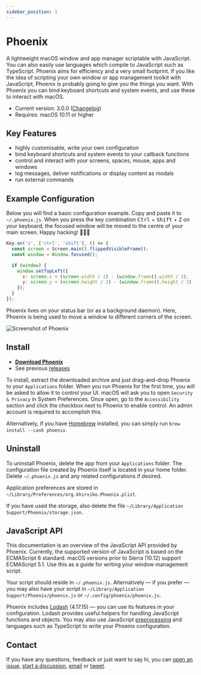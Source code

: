 ```yaml
---
sidebar_position: 1
---
```


# Phoenix

A lightweight macOS window and app manager scriptable with JavaScript. You can also easily use languages which compile to JavaScript such as TypeScript. Phoenix aims for efficiency and a very small footprint. If you like the idea of scripting your own window or app management toolkit with JavaScript, Phoenix is probably going to give you the things you want. With Phoenix you can bind keyboard shortcuts and system events, and use these to interact with macOS.

- Current version: 3.0.0 ([Changelog](https://github.com/kasper/phoenix/blob/master/CHANGELOG.md))
- Requires: macOS 10.11 or higher

## Key Features

- highly customisable, write your own configuration
- bind keyboard shortcuts and system events to your callback functions
- control and interact with your screens, spaces, mouse, apps and windows
- log messages, deliver notifications or display content as modals
- run external commands

## Example Configuration

Below you will find a basic configuration example. Copy and paste it to `~/.phoenix.js`. When you press the key combination <kbd>Ctrl</kbd> + <kbd>Shift</kbd> + <kbd>Z</kbd> on your keyboard, the focused window will be moved to the centre of your main screen. Happy hacking! 👩🏼‍💻

```javascript
Key.on('z', ['ctrl', 'shift'], () => {
  const screen = Screen.main().flippedVisibleFrame();
  const window = Window.focused();

  if (window) {
    window.setTopLeft({
      x: screen.x + (screen.width / 2) - (window.frame().width / 2),
      y: screen.y + (screen.height / 2) - (window.frame().height / 2)
    });
  }
});
```

Phoenix lives on your status bar (or as a background daemon). Here, Phoenix is being used to move a window to different corners of the screen.

![Screenshot of Phoenix](https://raw.githubusercontent.com/kasper/phoenix/master/assets/screenshot.gif)

## Install

- [**Download Phoenix**](https://github.com/kasper/phoenix/releases/download/3.0.0/phoenix-3.0.0.tar.gz)
- See previous [releases](https://github.com/kasper/phoenix/releases/)

To install, extract the downloaded archive and just drag-and-drop Phoenix to your `Applications` folder. When you run Phoenix for the first time, you will be asked to allow it to control your UI. macOS will ask you to open `Security & Privacy` in System Preferences. Once open, go to the `Accessibility` section and click the checkbox next to Phoenix to enable control. An admin account is required to accomplish this.

Alternatively, if you have [Homebrew](https://brew.sh) installed, you can simply run `brew install --cask phoenix`.

## Uninstall

To uninstall Phoenix, delete the app from your `Applications` folder. The configuration file created by Phoenix itself is located in your home folder. Delete `~/.phoenix.js` and any related configurations if desired.

Application preferences are stored in `~/Library/Preferences/org.khirviko.Phoenix.plist`.

If you have used the storage, also delete the file `~/Library/Application Support/Phoenix/storage.json`.

## JavaScript API

This documentation is an overview of the JavaScript API provided by Phoenix. Currently, the supported version of JavaScript is based on the ECMAScript 6 standard. macOS versions prior to Sierra (10.12) support ECMAScript 5.1. Use this as a guide for writing your window management script.

Your script should reside in `~/.phoenix.js`. Alternatively — if you prefer — you may also have your script in `~/Library/Application Support/Phoenix/phoenix.js` or `~/.config/phoenix/phoenix.js`.

Phoenix includes [Lodash](https://lodash.com) (4.17.15) — you can use its features in your configuration. Lodash provides useful helpers for handling JavaScript functions and objects. You may also use JavaScript [preprocessing](getting-started/preprocessing) and languages such as TypeScript to write your Phoenix configuration.

## Contact

If you have any questions, feedback or just want to say hi, you can [open an issue](https://github.com/kasper/phoenix/issues/), [start a discussion](https://github.com/kasper/phoenix/discussions/), [email](mailto:kasper@kytkemo.com) or [tweet](https://twitter.com/kasper/).
